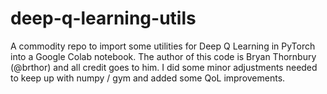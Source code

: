 # deep-q-learning-utils
A commodity repo to import some utilities for Deep Q Learning in PyTorch into a Google Colab notebook. The author of this code is Bryan Thornbury (@brthor) and all credit goes to him. I did some minor adjustments needed to keep up with numpy / gym and added some QoL improvements.
